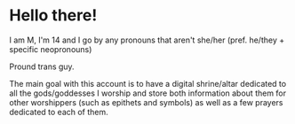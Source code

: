 # Hello there!
  I am M, I'm 14 and I go by any pronouns that aren't she/her (pref. he/they + specific neopronouns)

  Pround trans guy.
  
  The main goal with this account is to have a digital shrine/altar dedicated to all the gods/goddesses I worship and store both information about them for other worshippers (such as epithets and symbols) as well as a few prayers dedicated to each of them.
<!--

-->
